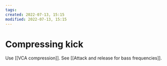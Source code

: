 ```yaml
---
tags: 
created: 2022-07-13, 15:15
modified: 2022-07-13, 15:15
---
```


# Compressing kick
Use [[VCA compression]]. See [[Attack and release for bass frequencies]].